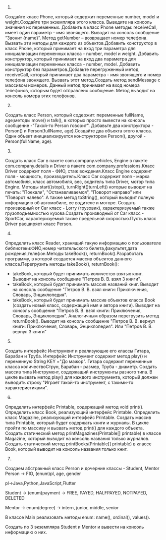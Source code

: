 1.
Создайте класс Phone, который содержит переменные number, model и weight.Создайте три экземпляра этого класса. Выведите на консоль значения их переменных. Добавить в класс Phone методы: receiveCall, имеет один параметр – имя звонящего. Выводит на консоль сообщение “Звонит {name}”. Метод getNumber – возвращает номер телефона. Вызвать эти методы для каждого из объектов.Добавить конструктор в класс Phone, который принимает на вход три параметра для инициализации переменных класса - number, model и weight. Добавить конструктор, который принимает на вход два параметра для инициализации переменных класса - number, model. Добавить конструктор без параметров.Добавьте перегруженный метод receiveCall, который принимает два параметра - имя звонящего и номер телефона звонящего. Вызвать этот метод.Создать метод sendMessage с массивом номеров. Данный метод принимает на вход номера телефонов, которым будет отправлено сообщение. Метод выводит на консоль номера этих телефонов.

2.
Создать класс Person, который содержит: переменные fullName, age;методы move() и talk(), в которых просто вывести на консоль сообщение -"Такой-то  Person говорит". Добавьте два конструктора  - Person() и Person(fullName, age).Создайте два объекта этого класса. Один объект инициализируется конструктором Person(), другой - Person(fullName, age).

3.
Создать класс Car в пакете com.company.vehicles, Engine в пакете com.company.details и Driver в пакете com.company.professions.Класс Driver содержит поля - ФИО, стаж вождения.Класс Engine содержит поля - мощность, производитель.Класс Car содержит поля - марка автомобиля, класс автомобиля, вес, водитель типа Driver, мотор типа Engine. Методы start()stop(), turnRight()turnLeft() которые выводят на печать: "Поехали", "Останавливаемся", "Поворот направо" или "Поворот налево". А также метод toString(), который выводит полную информацию об автомобиле, ее водителе и моторе. Создать производный от Car класс  - Lorry (грузовик), характеризуемый также грузоподъемностью кузова.Создать производный от Car класс - SportCar, характеризуемый также предельной скоростью.Пусть класс Driver расширяет класс Person.

4.
Определить класс Reader, хранящий такую информацию о пользователе библиотеки:ФИО,номер читательского билета,факультет,дата рождения,телефон.Методы takeBook(), returnBook().Разработать программу, в которой создается массив объектов данного класса.Перегрузить методы takeBook(), returnBook():
- takeBook, который будет принимать количество взятых книг. Выводит на консоль сообщение "Петров В. В. взял 3 книги".
- takeBook, который будет принимать массив названий книг. Выводит на консоль сообщение "Петров В. В. взял книги: Приключения, Словарь, Энциклопедия".
- takeBook, который будет принимать массив объектов класса Book (создать новый класс, содержащий имя и автора книги). Выводит на консоль сообщение "Петров В. В. взял книги: Приключения, Словарь, Энциклопедия". Аналогичным образом перегрузить метод returnBook(). Выводит на консоль сообщение "Петров В. В. вернул книги: Приключения, Словарь, Энциклопедия". Или  "Петров В. В. вернул 3 книги"

5.
Создать интерфейс Инструмент и реализующие его классы Гитара, Барабан и Труба.
Интерфейс Инструмент содержит метод play() и переменную String KEY ="До мажор".
Гитара содержит переменные класса количествоСтрун, Барабан - размер, Труба - диаметр.
Создать массив типа Инструмент, содержащий инструменты разного типа.
В цикле вызвать метод play() для каждого инструмента, который должен выводить строку "Играет такой-то инструмент, с такими-то характеристиками".

6.
Определить интерфейс Printable, содержащий метод void print().
Определить класс Book, реализующий интерфейс Printable.
Определить класс Magazine, реализующий интерфейс Printable.
Создать массив типа Printable, который будет содержать книги и журналы.
В цикле пройти по массиву и вызвать метод print() для каждого объекта.
Создать статический метод printMagazines(Printable[] printable) в классе Magazine, который выводит на консоль названия только журналов.
Создать статический метод printBooks(Printable[] printable) в классе Book, который выводит на консоль названия только книг.

7.
Создаем абстракный класс Person и дочерние классы - Student, Mentor
Person -> FIO, (enum)pl, age, gender

pl->Java,Python,JavaScript,Flutter

Student -> (enum)payment -> FREE, PAYED, HALFPAYED, NOTPAYED, DELETED

Mentor  -> enum(degree) -> intern, junior, middle, senior
 
 
В классе Main реализовать методы enum: name(), ordinal(), values().

Создать по 3 экземпляра Student и Mentor и вывести на консоль
информацию о них.
